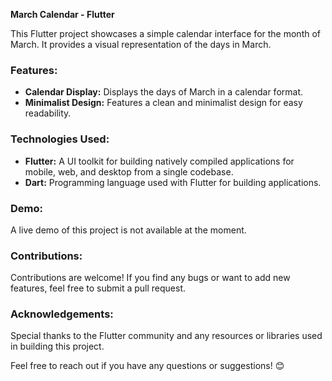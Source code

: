 **March Calendar - Flutter**

This Flutter project showcases a simple calendar interface for the month of March. It provides a visual representation of the days in March.

### Features:

- **Calendar Display:** Displays the days of March in a calendar format.
- **Minimalist Design:** Features a clean and minimalist design for easy readability.

### Technologies Used:

- **Flutter:** A UI toolkit for building natively compiled applications for mobile, web, and desktop from a single codebase.
- **Dart:** Programming language used with Flutter for building applications.

### Demo:

A live demo of this project is not available at the moment.

### Contributions:

Contributions are welcome! If you find any bugs or want to add new features, feel free to submit a pull request.


### Acknowledgements:

Special thanks to the Flutter community and any resources or libraries used in building this project.


Feel free to reach out if you have any questions or suggestions! 😊
